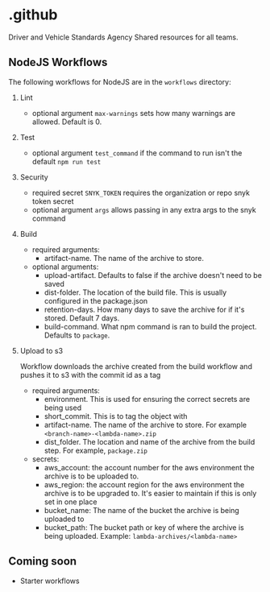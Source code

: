 # .github
Driver and Vehicle Standards Agency  Shared resources for all teams.

## NodeJS Workflows

The following workflows for NodeJS are in the `workflows` directory:

1. Lint
    - optional argument `max-warnings` sets how many warnings are allowed. Default is 0.
1. Test
    - optional argument `test_command` if the command to run isn't the default `npm run test`
1. Security
    - required secret `SNYK_TOKEN` requires the organization or repo snyk token secret
    - optional argument `args` allows passing in any extra args to the snyk command
1. Build
    - required arguments:
        - artifact-name. The name of the archive to store.
    - optional arguments:
        - upload-artifact. Defaults to false if the archive doesn't need to be saved
        - dist-folder. The location of the build file. This is usually configured in the package.json
        - retention-days. How many days to save the archive for if it's stored. Default 7 days.
        - build-command. What npm command is ran to build the project. Defaults to `package`.
1. Upload to s3

    Workflow downloads the archive created from the build workflow and pushes it to s3 with the commit id as a tag
    - required arguments:
        - environment. This is used for ensuring the correct secrets are being used
        - short_commit. This is to tag the object with
        - artifact-name. The name of the archive to store. For example `<branch-name>-<lambda-name>.zip`
        - dist_folder. The location and name of the archive from the build step. For example, `package.zip`
    - secrets:
        - aws_account: the account number for the aws environment the archive is to be uploaded to.
        - aws_region: the account region for the aws environment the archive is to be upgraded to. It's easier to maintain if this is only set in one place
        - bucket_name: The name of the bucket the archive is being uploaded to
        - bucket_path: The bucket path or key of where the archive is being uploaded. Example: `lambda-archives/<lambda-name>`

## Coming soon

- Starter workflows
